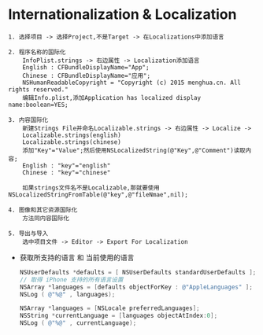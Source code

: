 # Internationalization & Localization


	1. 选择项目 -> 选择Project,不是Target -> 在Localizations中添加语言

	2. 程序名称的国际化
		InfoPlist.strings -> 右边属性 -> Localization添加语言
		English : CFBundleDisplayName="App";
		Chinese : CFBundleDisplayName="应用";
		NSHumanReadableCopyright = "Copyright (c) 2015 menghua.cn. All rights reserved."
		编辑Info.plist,添加Application has localized display name:boolean=YES;
		
	3. 内容国际化
		新建Strings File并命名Localizable.strings -> 右边属性 -> Localize -> 
		Localizable.strings(english)
		Localizable.strings(chinese)
		添加"Key"="Value";然后使用NSLocalizedString(@"Key",@"Comment")读取内容;
		English : "key"="english"
		Chinese : "key"="chinese"
		
		如果strings文件名不是Localizable,那就要使用NSLocalizedStringFromTable(@"key",@"fileNmae",nil);
		
	4. 图像和其它资源国际化
		方法同内容国际化
		
	5. 导出与导入
		选中项目文件 -> Editor -> Export For Localization
		
* 获取所支持的语言 和 当前使用的语言

	```objectivec
	NSUserDefaults *defaults = [ NSUserDefaults standardUserDefaults ];
	// 取得 iPhone 支持的所有语言设置
	NSArray *languages = [defaults objectForKey : @"AppleLanguages" ];
	NSLog ( @"%@" , languages);
	```
	```objectivec
	NSArray *languages = [NSLocale preferredLanguages];
	NSString *currentLanguage = [languages objectAtIndex:0];
	NSLog ( @"%@" , currentLanguage);
	```
	
	